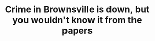 ---
order: 6
title: Crime in Brownsville is down, but you wouldn't know it from the papers
authors:
    - Angie Wang
categories:
    - story
    - data
    - photo
link: https://nycitylens.com/brownsville-crime-wouldnt-know-papers/
redirect: true
photo:
    filename: brownsville.jpg
---